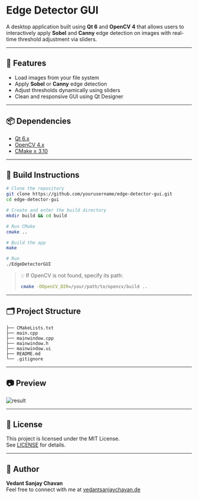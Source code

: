 # Edge Detector GUI

A desktop application built using **Qt 6** and **OpenCV 4** that allows users to interactively apply **Sobel** and **Canny** edge detection on images with real-time threshold adjustment via sliders.

---

## 🚀 Features

- Load images from your file system
- Apply **Sobel** or **Canny** edge detection
- Adjust thresholds dynamically using sliders
- Clean and responsive GUI using Qt Designer

---

## 📦 Dependencies

- [Qt 6.x](https://www.qt.io/download)
- [OpenCV 4.x](https://opencv.org/)
- [CMake ≥ 3.10](https://cmake.org/)

---

## 🧱 Build Instructions

```bash
# Clone the repository
git clone https://github.com/yourusername/edge-detector-gui.git
cd edge-detector-gui

# Create and enter the build directory
mkdir build && cd build

# Run CMake
cmake ..

# Build the app
make

# Run
./EdgeDetectorGUI
```

> 💡 If OpenCV is not found, specify its path:
> ```bash
> cmake -DOpenCV_DIR=/your/path/to/opencv/build ..
> ```

---

## 🗂 Project Structure

```
├── CMakeLists.txt
├── main.cpp
├── mainwindow.cpp
├── mainwindow.h
├── mainwindow.ui
├── README.md
└── .gitignore
```

---

## 📷 Preview

![result](https://github.com/user-attachments/assets/5b336585-9704-49bc-9bce-d1e44cd1bb04)


---

## 📄 License

This project is licensed under the MIT License.  
See [LICENSE](LICENSE) for details.

---

## 👤 Author

**Vedant Sanjay Chavan**  
Feel free to connect with me at [vedantsanjaychavan.de](https://vedantsanjaychavan.de)
